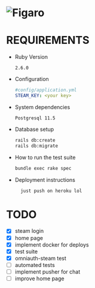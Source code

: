 # ![Figaro](https://i.imgur.com/uG0EFjh.png)

# REQUIREMENTS

* Ruby Version

  ```2.6.0```

* Configuration 
  
  ```yml
  #config/application.yml
  STEAM_KEY: <your key>
  ```

* System dependencies

  ```Postgresql 11.5```

* Database setup

  ```sh
  rails db:create 
  rails db:migrate 
  ```

* How to run the test suite

  ```sh
  bundle exec rake spec
  ```

<!-- * Services -->

* Deployment instructions

  ```
    just push on heroku lol
  ```


# TODO

- [x] steam login
- [x] home page
- [x] implement docker for deploys
- [x] test suite
- [x] omniauth-steam test
- [ ] automated tests
- [ ] implement pusher for chat
- [ ] improve home page 